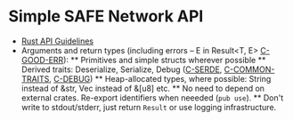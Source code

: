 # Simple SAFE Network API

* [Rust API Guidelines](https://rust-lang.github.io/api-guidelines/checklist.html)
* Arguments and return types (including errors – E in Result<T, E> [C-GOOD-ERR](https://rust-lang.github.io/api-guidelines/interoperability.html#c-good-err)):
** Primitives and simple structs wherever possible
** Derived traits: Deserialize, Serialize, Debug ([C-SERDE](https://rust-lang.github.io/api-guidelines/interoperability.html#c-serde), [C-COMMON-TRAITS](https://rust-lang.github.io/api-guidelines/interoperability.html#c-common-traits), [C-DEBUG](https://rust-lang.github.io/api-guidelines/debuggability.html#c-debug))
** Heap-allocated types, where possible: String instead of &str, Vec<u8> instead of &[u8] etc.
** No need to depend on external crates. Re-export identifiers when neeeded (`pub use`).
** Don't write to stdout/stderr, just return `Result` or use logging infrastructure.
